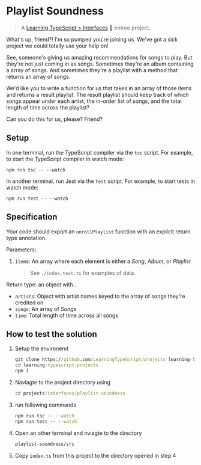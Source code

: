 # Playlist Soundness

> A [Learning TypeScript > Interfaces](https://learning-typescript.com/interfaces) 🍲 entree project.

What's up, friend?!
I'm so pumped you're joining us.
We've got a sick project we could totally use your help on!

See, someone's giving us amazing recommendations for songs to play.
But they're not just coming in as songs.
Sometimes they're an album containing a array of songs.
And sometimes they're a playlist with a method that returns an array of songs.

We'd like you to write a function for us that takes in an array of those items and returns a result playlist.
The result playlist should keep track of which songs appear under each artist, the in-order list of songs, and the total length of time across the playlist?

Can you do this for us, please?
Friend?

## Setup

In one terminal, run the TypeScript compiler via the `tsc` script.
For example, to start the TypeScript compiler in watch mode:

```shell
npm run tsc -- --watch
```

In another terminal, run Jest via the `test` script.
For example, to start tests in watch mode:

```shell
npm run test -- --watch
```

## Specification

Your code should export an `unrollPlaylist` function with an explicit return type annotation.

Parameters:

1. `item`s: An array where each element is either a _Song_, _Album_, or _Playlist_

   > See `./index.test.ts` for examples of data.

Return type: an object with..

- `artists`: Object with artist names keyed to the array of songs they're credited on
- `songs`: An array of _Songs_
- `time`: Total length of time across all songs

## How to test the solution

1. Setup the environemt

   ```cmd
   git clone https://github.com/LearningTypeScript/projects learning-typescript-projects
   cd learning-typescript-projects
   npm i
   ```

2. Naviagte to the project directory using

   ```cmd
   cd projects/interfaces/playlist-soundness
   ```

3. run following commands

   ```cmd
   npm run tsc -- --watch
   npm run test -- --watch
   ```

4. Open an other terminal and nviagte to the directory

   ```cmd
   playlist-soundness/src
   ```

5. Copy `index.ts` from this project to the directory opened in step 4
